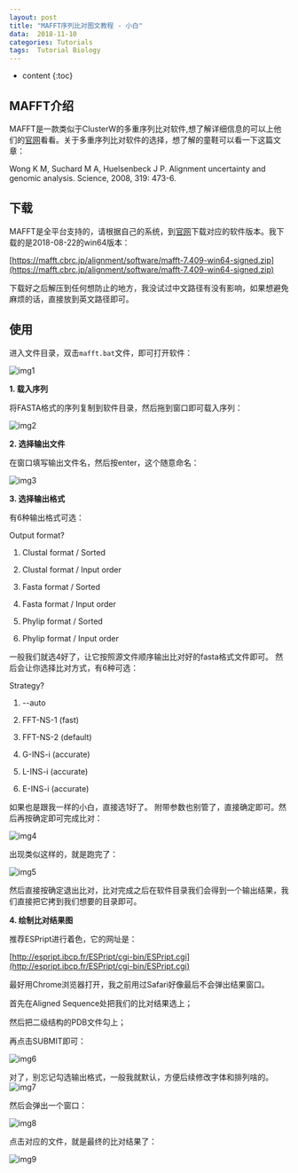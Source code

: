 ```yaml
---
layout: post
title: "MAFFT序列比对图文教程 - 小白"
data:  2018-11-10
categories: Tutorials
tags:  Tutorial Biology
---
```


* content
{:toc}
## MAFFT介绍

MAFFT是一款类似于ClusterW的多重序列比对软件,想了解详细信息的可以上他们的[官网](https://mafft.cbrc.jp/alignment/software/)看看。关于多重序列比对软件的选择，想了解的童鞋可以看一下这篇文章：

Wong K M, Suchard M A, Huelsenbeck J P. Alignment uncertainty and genomic analysis. Science, 2008, 319: 473-6.

## 下载

MAFFT是全平台支持的，请根据自己的系统，到[官网](https://mafft.cbrc.jp/alignment/software/)下载对应的软件版本。我下载的是2018-08-22的win64版本：

[https://mafft.cbrc.jp/alignment/software/mafft-7.409-win64-signed.zip](https://mafft.cbrc.jp/alignment/software/mafft-7.409-win64-signed.zip)

下载好之后解压到任何想防止的地方，我没试过中文路径有没有影响，如果想避免麻烦的话，直接放到英文路径即可。

## 使用

进入文件目录，双击`mafft.bat`文件，即可打开软件：

![img1](https://raw.githubusercontent.com/stogqy/stogqy.github.io/master/_posts/Pics/20181110/1.png)

**1. 载入序列**

将FASTA格式的序列复制到软件目录，然后拖到窗口即可载入序列：

![img2](https://raw.githubusercontent.com/stogqy/stogqy.github.io/master/_posts/Pics/20181110/2.png)

**2. 选择输出文件**

在窗口填写输出文件名，然后按enter，这个随意命名：

![img3](https://raw.githubusercontent.com/stogqy/stogqy.github.io/master/_posts/Pics/20181110/3.png)

**3. 选择输出格式**

有6种输出格式可选：

Output format?

  1. Clustal format / Sorted

  2. Clustal format / Input order

  3. Fasta format   / Sorted

  4. Fasta format   / Input order

  5. Phylip format  / Sorted

  6. Phylip format  / Input order

一般我们就选4好了，让它按照源文件顺序输出比对好的fasta格式文件即可。
然后会让你选择比对方式，有6种可选：

  Strategy?

  1. --auto

  2. FFT-NS-1 (fast)

  3. FFT-NS-2 (default)

  4. G-INS-i  (accurate)

  5. L-INS-i  (accurate)

  6. E-INS-i  (accurate)

如果也是跟我一样的小白，直接选1好了。
附带参数也别管了，直接确定即可。然后再按确定即可完成比对：

![img4](https://raw.githubusercontent.com/stogqy/stogqy.github.io/master/_posts/Pics/20181110/4.PNG)

出现类似这样的，就是跑完了：

![img5](https://raw.githubusercontent.com/stogqy/stogqy.github.io/master/_posts/Pics/20181110/5.PNG)

然后直接按确定退出比对，比对完成之后在软件目录我们会得到一个输出结果，我们直接把它拷到我们想要的目录即可。

**4. 绘制比对结果图**

推荐ESPript进行着色，它的网址是：

[http://espript.ibcp.fr/ESPript/cgi-bin/ESPript.cgi](http://espript.ibcp.fr/ESPript/cgi-bin/ESPript.cgi)

最好用Chrome浏览器打开，我之前用过Safari好像最后不会弹出结果窗口。

首先在Aligned Sequence处把我们的比对结果选上；

然后把二级结构的PDB文件勾上；

再点击SUBMIT即可：

![img6](https://raw.githubusercontent.com/stogqy/stogqy.github.io/master/_posts/Pics/20181110/6.PNG)

对了，别忘记勾选输出格式，一般我就默认，方便后续修改字体和排列啥的。
![img7](https://raw.githubusercontent.com/stogqy/stogqy.github.io/master/_posts/Pics/20181110/7.PNG)

然后会弹出一个窗口：

![img8](https://raw.githubusercontent.com/stogqy/stogqy.github.io/master/_posts/Pics/20181110/8.PNG)

点击对应的文件，就是最终的比对结果了：

![img9](https://raw.githubusercontent.com/stogqy/stogqy.github.io/master/_posts/Pics/20181110/9.PNG) 
